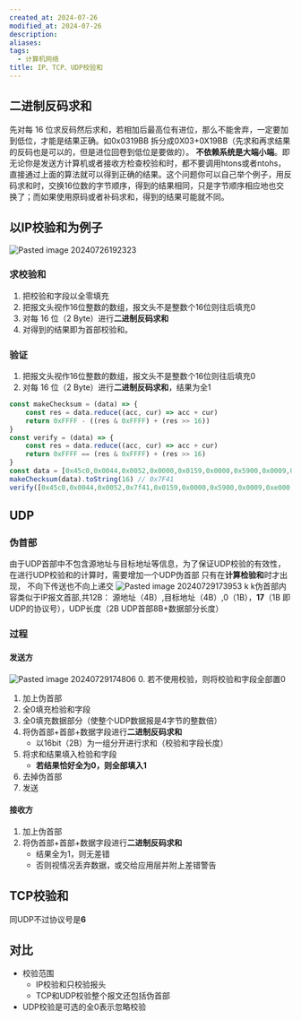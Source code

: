 ```yaml
---
created_at: 2024-07-26
modified_at: 2024-07-26
description: 
aliases: 
tags:
  - 计算机网络
title: IP、TCP、UDP校验和
---
```

## 二进制反码求和
先对每 16 位求反码然后求和，若相加后最高位有进位，那么不能舍弃，一定要加到低位，才能是结果正确。如0x0319BB 拆分成0X03+0X19BB（先求和再求结果的反码也是可以的，但是进位回卷到低位是要做的）。
**不依赖系统是大端小端**。即无论你是发送方计算机或者接收方检查校验和时，都不要调用htons或者ntohs，直接通过上面的算法就可以得到正确的结果。这个问题你可以自己举个例子，用反码求和时，交换16位数的字节顺序，得到的结果相同，只是字节顺序相应地也交换了；而如果使用原码或者补码求和，得到的结果可能就不同。
## 以IP校验和为例子
![Pasted image 20240726192323](https://r2.pipago360.site/pupahub/2024/09/4ae4bfdbb5b77e91c38933042f4823e9.png)
### 求校验和
1. 把校验和字段以全零填充
2. 把报文头视作16位整数的数组，报文头不是整数个16位则往后填充0
3. 对每 16 位（2 Byte）进行**二进制反码求和**
4. 对得到的结果即为首部校验和。
### 验证
1. 把报文头视作16位整数的数组，报文头不是整数个16位则往后填充0
2. 对每 16 位（2 Byte）进行**二进制反码求和**，结果为全1
```javascript
const makeChecksum = (data) => {
	const res = data.reduce((acc, cur) => acc + cur)
	return 0xFFFF - ((res & 0xFFFF) + (res >> 16))
}
const verify = (data) => {
	const res = data.reduce((acc, cur) => acc + cur)
	return 0xFFFF == (res & 0xFFFF) + (res >> 16)
}
const data = [0x45c0,0x0044,0x0052,0x0000,0x0159,0x0000,0x5900,0x0009,0xe000,0x0005]
makeChecksum(data).toString(16) // 0x7F41
verify([0x45c0,0x0044,0x0052,0x7f41,0x0159,0x0000,0x5900,0x0009,0xe000,0x0005]) //true
```
## UDP
### 伪首部
由于UDP首部中不包含源地址与目标地址等信息，为了保证UDP校验的有效性，在进行UDP校验和的计算时，需要增加一个UDP伪首部
只有在**计算检验和**时才出现， 不向下传送也不向上递交
![Pasted image 20240729173953](https://r2.pipago360.site/pupahub/2024/09/b161703ed176013ade954d67851f6872.png)
k k伪首部内容类似于IP报文首部,共12B：
源地址（4B）,目标地址（4B）,0（1B），**17**（1B 即UDP的协议号），UDP长度（2B UDP首部8B+数据部分长度）
### 过程
#### 发送方
![Pasted image 20240729174806](https://r2.pipago360.site/pupahub/2024/09/4fe08e30bff4287626c0cc121592ff87.png)
0. 若不使用校验，则将校验和字段全部置0
1. 加上伪首部
2. 全0填充检验和字段
3. 全0填充数据部分（使整个UDP数据报是4字节的整数倍）
4. 将伪首部+首部+数据字段进行**二进制反码求和**
	- 以16bit（2B）为一组分开进行求和（校验和字段长度）
5. 将求和结果填入检验和字段
	- **若结果恰好全为0，则全部填入1**
6. 去掉伪首部
7. 发送
#### 接收方
1. 加上伪首部
2. 将伪首部+首部+数据字段进行**二进制反码求和**
	- 结果全为1，则无差错
	- 否则视情况丢弃数据，或交给应用层并附上差错警告
## TCP校验和
同UDP不过协议号是**6**
## 对比
- 校验范围
	- IP校验和只校验报头
	- TCP和UDP校验整个报文还包括伪首部
- UDP校验是可选的全0表示忽略校验